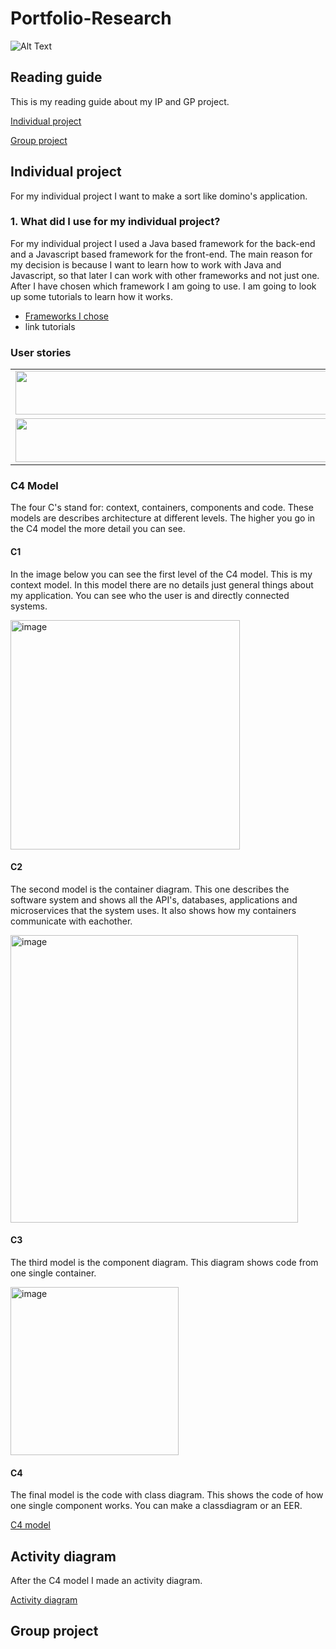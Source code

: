 # Portfolio-Research
![Alt Text](https://media0.giphy.com/media/dWesBcTLavkZuG35MI/giphy.gif?cid=ecf05e47ttj9yzh16tgd8otlygn5930l5vs548tahunuvlru&rid=giphy.gif&ct=g)

## Reading guide

This is my reading guide about my IP and GP project.

[Individual project](#Individual-project)

[Group project](#Group-project)

## Individual project

For my individual project I want to make a sort like domino's application. 

### 1. What did I use for my individual project?
For my individual project I used a Java based framework for the back-end and a Javascript based framework for the front-end. The main reason for my decision is because I want to learn how to work with Java and Javascript, so that later I can work with other frameworks and not just one. 
After I have chosen which framework I am going to use. I am going to look up some tutorials to learn how it works.
- [Frameworks I chose](https://github.com/TimoOerlemans/Portfolio-Research/blob/main/Research.md#1-java-framework)
- link tutorials

### User stories

<table>
  <tr>
    <td><img src="https://user-images.githubusercontent.com/99472273/154964905-71d5f39c-b226-4a07-8fe8-82df99152b62.png" width=500 height=70></td> 
    <td><img src="https://user-images.githubusercontent.com/99472273/154964983-3141a3d1-61c5-41a8-84c1-62ee1ec5718d.png" width=500 height=70></td> 
  </tr>
 <tr>
    <td><img src="https://user-images.githubusercontent.com/99472273/154965068-f1d96329-927e-41f0-ad53-fa093d3aa85f.png" width=500 height=70></td> 
    <td><img src="https://user-images.githubusercontent.com/99472273/154965388-76371800-f8e5-4f37-ad26-6f83fe14a125.png" width=500 height=70></td> 
  </tr>
 </table>

### C4 Model
The four C's stand for: context, containers, components and code. These models are describes architecture at different levels. The higher you go in the C4 model the more detail you can see. 

#### C1
In the image below you can see the first level of the C4 model. This is my context model. In this model there are no details just general things about my application. You can see who the user is and directly connected systems.

<img width="367" alt="image" src="https://user-images.githubusercontent.com/99472273/157012142-9610dc4c-7afc-4a60-b062-74b323b03a82.png">


#### C2
The second model is the container diagram. This one describes the software system and shows all the API's, databases, applications and microservices that the system uses. It also shows how my containers communicate with eachother.

<img width="460" alt="image" src="https://user-images.githubusercontent.com/99472273/157030445-f9f1bce7-c6bf-4799-aba6-7be7efaafd86.png">

#### C3
The third model is the component diagram. This diagram shows code from one single container. 

<img width="269" alt="image" src="https://user-images.githubusercontent.com/99472273/157033089-5f218dc9-d4be-4b5a-9763-35f48026e972.png">

#### C4
The final model is the code with class diagram. This shows the code of how one single component works. You can make a classdiagram or an EER. 

[C4 model](https://www.infoq.com/articles/C4-architecture-model/)

## Activity diagram
After the C4 model I made an activity diagram.

[Activity diagram](https://www.smartdraw.com/activity-diagram/)

## Group project
